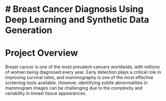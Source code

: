 # # Breast Cancer Diagnosis Using Deep Learning and Synthetic Data Generation
# Project Overview
Breast cancer is one of the most prevalent cancers worldwide, with millions of women being diagnosed every year. Early detection plays a critical role in improving survival rates, and mammography is one of the most effective screening tools available. However, identifying subtle abnormalities in mammogram images can be challenging due to the complexity and variability in breast tissue appearances.

